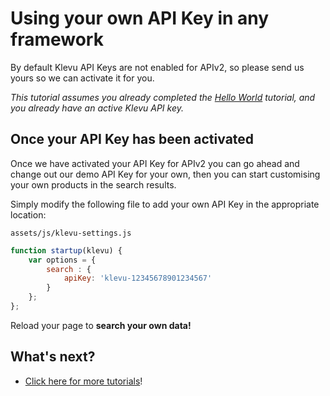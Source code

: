 # Using your own API Key in any framework

By default Klevu API Keys are not enabled for APIv2,
so please send us yours so we can activate it for you.

_This tutorial assumes you already completed the
[Hello World](/getting-started/1-hello-world/custom)
tutorial, and you already have an active Klevu API key._

## Once your API Key has been activated

Once we have activated your API Key for APIv2 you can go ahead and change out
our demo API Key for your own, then you can start customising your own products
in the search results.

Simply modify the following file to add your own API Key in the appropriate location:

`assets/js/klevu-settings.js` 

```js
function startup(klevu) {
    var options = {
        search : {
            apiKey: 'klevu-12345678901234567'
        }
    };
};
```

Reload your page to **search your own data!**

## What's next?

- [Click here for more tutorials](/modules)!
